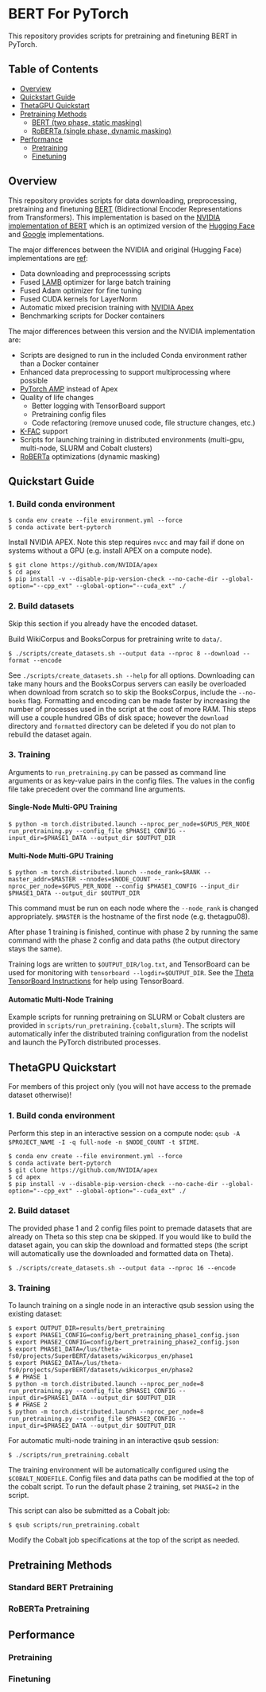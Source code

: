 # BERT For PyTorch

This repository provides scripts for pretraining and finetuning BERT in PyTorch.

 
## Table of Contents

- [Overview](#overview)
- [Quickstart Guide](#quickstart-guide)
- [ThetaGPU Quickstart](#thetagpu-quickstart)
- [Pretraining Methods](#pretraining-methods)
  * [BERT (two phase, static masking)](#standard-bert-pretraining)
  * [RoBERTa (single phase, dynamic masking)](#roberta-pretraining)
- [Performance](#performance)
  * [Pretraining](#pretraining)
  * [Finetuning](#finetuning)


## Overview

This repository provides scripts for data downloading, preprocessing, pretraining and finetuning [BERT](https://arxiv.org/abs/1810.04805) (Bidirectional Encoder Representations from Transformers). 
This implementation is based on the [NVIDIA implementation of BERT](https://github.com/NVIDIA/DeepLearningExamples/tree/master/PyTorch/LanguageModeling/BERT) which is an optimized version of the [Hugging Face](https://huggingface.co/) and [Google](https://github.com/google-research/bert) implementations.

The major differences between the NVIDIA and original (Hugging Face) implementations are [ref](https://github.com/NVIDIA/DeepLearningExamples/tree/master/PyTorch/LanguageModeling/BERT#model-overview):
- Data downloading and preprocesssing scripts
- Fused [LAMB](https://arxiv.org/pdf/1904.00962.pdf) optimizer for large batch training
- Fused Adam optimizer for fine tuning
- Fused CUDA kernels for LayerNorm
- Automatic mixed precision training with [NVIDIA Apex](https://github.com/NVIDIA/apex)
- Benchmarking scripts for Docker containers

The major differences between this version and the NVIDIA implementation are:
- Scripts are designed to run in the included Conda environment rather than a Docker container
- Enhanced data preprocessing to support multiprocessing where possible
- [PyTorch AMP](https://pytorch.org/docs/stable/amp.html) instead of Apex
- Quality of life changes
  - Better logging with TensorBoard support
  - Pretraining config files
  - Code refactoring (remove unused code, file structure changes, etc.)
- [K-FAC](https://github.com/gpauloski/kfac_pytorch) support
- Scripts for launching training in distributed environments (multi-gpu, multi-node, SLURM and Cobalt clusters)
- [RoBERTa](https://arxiv.org/abs/1907.11692) optimizations (dynamic masking)


## Quickstart Guide

### **1. Build conda environment**
```
$ conda env create --file environment.yml --force
$ conda activate bert-pytorch
```

Install NVIDIA APEX. Note this step requires `nvcc` and may fail if done on systems without a GPU (e.g. install APEX on a compute node).
```
$ git clone https://github.com/NVIDIA/apex
$ cd apex
$ pip install -v --disable-pip-version-check --no-cache-dir --global-option="--cpp_ext" --global-option="--cuda_ext" ./
```

### **2. Build datasets** 
Skip this section if you already have the encoded dataset.

Build WikiCorpus and BooksCorpus for pretraining write to `data/`.
```
$ ./scripts/create_datasets.sh --output data --nproc 8 --download --format --encode
```
See `./scripts/create_datasets.sh --help` for all options.
Downloading can take many hours and the BooksCorpus servers can easily be overloaded when download from scratch so to skip the BooksCorpus, include the `--no-books` flag.
Formatting and encoding can be made faster by increasing the number of processes used in the script at the cost of more RAM.
This steps will use a couple hundred GBs of disk space; however the `download` directory and `formatted` directory can be deleted if you do not plan to rebuild the dataset again.

### **3. Training**
Arguments to `run_pretraining.py` can be passed as command line arguments or as key-value pairs in the config files.
The values in the config file take precedent over the command line arguments.

#### Single-Node Multi-GPU Training
```
$ python -m torch.distributed.launch --nproc_per_node=$GPUS_PER_NODE run_pretraining.py --config_file $PHASE1_CONFIG --input_dir=$PHASE1_DATA --output_dir $OUTPUT_DIR
```

#### Multi-Node Multi-GPU Training
```
$ python -m torch.distributed.launch --node_rank=$RANK --master_addr=$MASTER --nnodes=$NODE_COUNT --nproc_per_node=$GPUS_PER_NODE --config $PHASE1_CONFIG --input_dir $PHASE1_DATA --output_dir $OUTPUT_DIR
```
This command must be run on each node where the `--node_rank` is changed appropriately.
`$MASTER` is the hostname of the first node (e.g. thetagpu08).

After phase 1 training is finished, continue with phase 2 by running the same command with the phase 2 config and data paths (the output directory stays the same).
   
Training logs are written to `$OUTPUT_DIR/log.txt`, and TensorBoard can be used for monitoring with `tensorboard --logdir=$OUTPUT_DIR`.
See the [Theta TensorBoard Instructions](https://www.alcf.anl.gov/support-center/theta/tensorboard-instructions) for help using TensorBoard.

#### Automatic Multi-Node Training
Example scripts for running pretraining on SLURM or Cobalt clusters are provided in `scripts/run_pretraining.{cobalt,slurm}`.
The scripts will automatically infer the distributed training configuration from the nodelist and launch the PyTorch distributed processes.


## ThetaGPU Quickstart

For members of this project only (you will not have access to the premade dataset otherwise)! 

### 1. Build conda environment
Perform this step in an interactive session on a compute node: `qsub -A $PROJECT_NAME -I -q full-node -n $NODE_COUNT -t $TIME`.
```
$ conda env create --file environment.yml --force
$ conda activate bert-pytorch
$ git clone https://github.com/NVIDIA/apex
$ cd apex
$ pip install -v --disable-pip-version-check --no-cache-dir --global-option="--cpp_ext" --global-option="--cuda_ext" ./
```

### 2. Build dataset
The provided phase 1 and 2 config files point to premade datasets that are already on Theta so this step cna be skipped.
If you would like to build the dataset again, you can skip the download and formatted steps (the script will automatically use the downloaded and formatted data on Theta).
```
$ ./scripts/create_datasets.sh --output data --nproc 16 --encode
```

### 3. Training
To launch training on a single node in an interactive qsub session using the existing dataset:
```
$ export OUTPUT_DIR=results/bert_pretraining
$ export PHASE1_CONFIG=config/bert_pretraining_phase1_config.json
$ export PHASE2_CONFIG=config/bert_pretraining_phase2_config.json
$ export PHASE1_DATA=/lus/theta-fs0/projects/SuperBERT/datasets/wikicorpus_en/phase1
$ export PHASE2_DATA=/lus/theta-fs0/projects/SuperBERT/datasets/wikicorpus_en/phase2
$ # PHASE 1
$ python -m torch.distributed.launch --nproc_per_node=8 run_pretraining.py --config_file $PHASE1_CONFIG --input_dir=$PHASE1_DATA --output_dir $OUTPUT_DIR
$ # PHASE 2
$ python -m torch.distributed.launch --nproc_per_node=8 run_pretraining.py --config_file $PHASE2_CONFIG --input_dir=$PHASE2_DATA --output_dir $OUTPUT_DIR
```

For automatic multi-node training in an interactive qsub session:
```
$ ./scripts/run_pretraining.cobalt
```
The training environment will be automatically configured using the `$COBALT_NODEFILE`.
Config files and data paths can be modified at the top of the cobalt script.
To run the default phase 2 training, set `PHASE=2` in the script.

This script can also be submitted as a Cobalt job:
```
$ qsub scripts/run_pretraining.cobalt
```
Modify the Cobalt job specifications at the top of the script as needed.

## Pretraining Methods

### Standard BERT Pretraining

### RoBERTa Pretraining

## Performance

### Pretraining

### Finetuning


